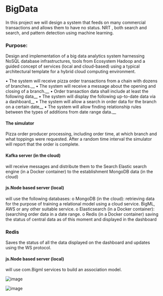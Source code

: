 # BigData

In this project we will design a system that feeds on many commercial transactions and allows them to have no status.
NRT , both search and search, and pattern detection using machine learning.

### Purpose:
Design and implementation of a big data analytics system harnessing NoSQL database infrastructures, tools from Ecosystem Hadoop
and a guided concept of services (local and cloud-based) using a typical architectural template for a hybrid cloud computing environment.

• The system will receive pizza order transactions from a chain with dozens of branches.__
• The system will receive a message about the opening and closing of a branch.__
• Order transaction data shall include at least the following data__
• The system will display the following up-to-date data via a dashboard__
• The system will allow a search in order data for the branch on a certain date__
• The system will allow finding relationship rules between the types of additions from date range data.__

#### The simulator
  Pizza order producer processing, including order time, at which branch and what toppings were requested. After a random time interval the simulator will report that the order is complete.

#### Kafka server (in the cloud)
  will receive messages and distribute them to the Search Elastic search engine (in a Docker container) to the establishment
MongoDB data (in the cloud)

#### js.Node based server (local)
  will use the following databases:
o MongoDB (in the cloud): retrieving data for the purpose of training a relational model using a cloud service. BigML,
AWS or any other suitable service.
o Elasticsearch (in a Docker container): (searching order data in a date range.
o Redis (in a Docker container) saving the status of central data as of this moment and displayed in the dashboard

### Redis
Saves the status of all the data displayed on the dashboard and updates using the WS protocol.

#### js.Node based server (local)
  will use com.Bigml services to build an association model.
  
  
  ![image](https://user-images.githubusercontent.com/93525881/226264941-3dab1793-f32a-4210-8516-1d24d16e179c.png)
  
  ![image](https://user-images.githubusercontent.com/93525881/226265003-59ac3df7-8e15-4bba-8af1-ee7767079eef.png)

